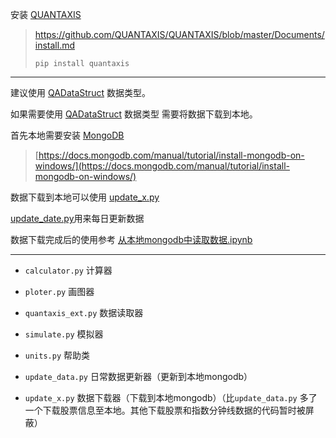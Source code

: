 安装 [QUANTAXIS](https://github.com/QUANTAXIS/QUANTAXIS/)

> https://github.com/QUANTAXIS/QUANTAXIS/blob/master/Documents/install.md
> 
> `pip install quantaxis`

---

建议使用 [QADataStruct](https://github.com/QUANTAXIS/QUANTAXIS/blob/master/QUANTAXIS/QAData/QADataStruct.py) 数据类型。

如果需要使用 [QADataStruct](https://github.com/QUANTAXIS/QUANTAXIS/blob/master/QUANTAXIS/QAData/QADataStruct.py) 数据类型 需要将数据下载到本地。

首先本地需要安装 [MongoDB](https://www.mongodb.com/download-center/community)

> [https://docs.mongodb.com/manual/tutorial/install-mongodb-on-windows/](https://docs.mongodb.com/manual/tutorial/install-mongodb-on-windows/)

数据下载到本地可以使用 [update_x.py](https://github.com/QUANTAXIS/QUANTAXIS/blob/master/config/update_x.py)

[update_date.py](https://github.com/QUANTAXIS/QUANTAXIS/blob/master/config/update_data.py)用来每日更新数据

数据下载完成后的使用参考 [从本地mongodb中读取数据.ipynb](从本地mongodb中读取数据.ipynb)

---

* `calculator.py` 计算器

* `ploter.py` 画图器

* `quantaxis_ext.py` 数据读取器

* `simulate.py` 模拟器

* `units.py` 帮助类

* `update_data.py` 日常数据更新器（更新到本地mongodb）

* `update_x.py` 数据下载器（下载到本地mongodb）（比`update_data.py` 多了一个下载股票信息至本地。其他下载股票和指数分钟线数据的代码暂时被屏蔽）